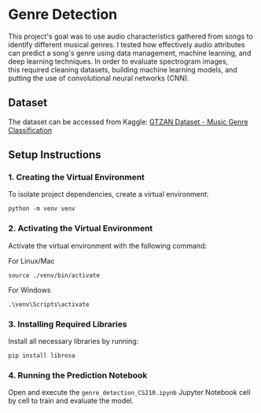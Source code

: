 # Genre Detection

This project's goal was to use audio characteristics gathered from songs to identify different musical genres. I tested how effectively audio attributes can predict a song's genre using data management, machine learning, and deep learning techniques. In order to evaluate spectrogram images, this required cleaning datasets, building machine learning models, and putting the use of convolutional neural networks (CNN).

## Dataset

The dataset can be accessed from Kaggle:
[GTZAN Dataset - Music Genre Classification](https://www.kaggle.com/datasets/andradaolteanu/gtzan-dataset-music-genre-classification/data)

## Setup Instructions
### 1. Creating the Virtual Environment

To isolate project dependencies, create a virtual environment:

```
python -m venv venv
```

### 2. Activating the Virtual Environment

Activate the virtual environment with the following command:

For Linux/Mac

```
source ./venv/bin/activate
```

For Windows

```
.\venv\Scripts\activate
```

### 3. Installing Required Libraries

Install all necessary libraries by running:

```
pip install librosa
```

### 4. Running the Prediction Notebook

Open and execute the `genre_detection_CS210.ipynb` Jupyter Notebook cell by cell to train and evaluate the model.
